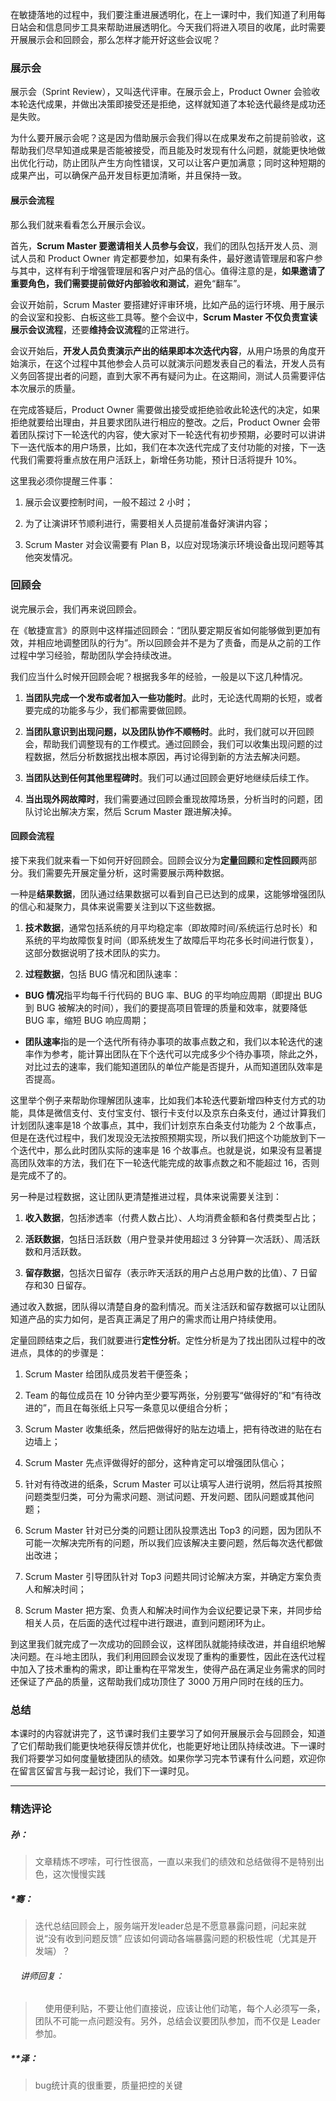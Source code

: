 <p data-nodeid="1729">在敏捷落地的过程中，我们要注重进展透明化，在上一课时中，我们知道了利用每日站会和信息同步工具来帮助进展透明化。今天我们将进入项目的收尾，此时需要开展展示会和回顾会，那么怎样才能开好这些会议呢？</p>
<h3 data-nodeid="1730">展示会</h3>
<p data-nodeid="1731">展示会（Sprint  Review），又叫迭代评审。在展示会上，Product Owner 会验收本轮迭代成果，并做出决策即接受还是拒绝，这样就知道了本轮迭代最终是成功还是失败。</p>
<p data-nodeid="1732">为什么要开展示会呢？这是因为借助展示会我们得以在成果发布之前提前验收，这帮助我们尽早知道成果是否能被接受，而且能及时发现有什么问题，就能更快地做出优化行动，防止团队产生方向性错误，又可以让客户更加满意；同时这种短期的成果产出，可以确保产品开发目标更加清晰，并且保持一致。</p>
<h4 data-nodeid="1733">展示会流程</h4>
<p data-nodeid="1734">那么我们就来看看怎么开展示会议。</p>
<p data-nodeid="1735" class="">首先，<strong data-nodeid="1824">Scrum Master 要邀请相关人员参与会议</strong>，我们的团队包括开发人员、测试人员和 Product Owner 肯定都要参加，如果有条件，最好邀请管理层和客户参与其中，这样有利于增强管理层和客户对产品的信心。值得注意的是，<strong data-nodeid="1825">如果邀请了重要角色，我们需要提前做好内部验收和测试</strong>，避免“翻车”。</p>
<p data-nodeid="1736">会议开始前，Scrum  Master 要搭建好评审环境，比如产品的运行环境、用于展示的会议室和投影、白板这些工具等。整个会议中，<strong data-nodeid="1840">Scrum Master <strong data-nodeid="1839">不仅</strong>负责宣读展示会议流程</strong>，还要<strong data-nodeid="1841">维持会议流程</strong>的正常进行。</p>
<p data-nodeid="1737">会议开始后，<strong data-nodeid="1847">开发人员负责演示产出的结果即本次迭代内容</strong>，从用户场景的角度开始演示，在这个过程中其他参会人员可以就演示问题发表自己的看法，开发人员有义务回答提出者的问题，直到大家不再有疑问为止。在这期间，测试人员需要评估本次展示的质量。</p>
<p data-nodeid="1738">在完成答疑后，Product Owner 需要做出接受或拒绝验收此轮迭代的决定，如果拒绝就要给出理由，并且要求团队进行相应的整改。之后，Product Owner 会带着团队探讨下一轮迭代的内容，使大家对下一轮迭代有初步预期，必要时可以讲讲下一迭代版本的用户场景，比如，我们在本次迭代完成了支付功能的对接，下一迭代我们需要将重点放在用户活跃上，新增任务功能，预计日活将提升 10%。</p>
<p data-nodeid="1739">这里我必须你提醒三件事：</p>
<ol data-nodeid="1740">
<li data-nodeid="1741">
<p data-nodeid="1742">展示会议要控制时间，一般不超过 2 小时；</p>
</li>
<li data-nodeid="1743">
<p data-nodeid="1744">为了让演讲环节顺利进行，需要相关人员提前准备好演讲内容；</p>
</li>
<li data-nodeid="1745">
<p data-nodeid="1746">Scrum  Master 对会议需要有 Plan B，以应对现场演示环境设备出现问题等其他突发情况。</p>
</li>
</ol>
<h3 data-nodeid="1747">回顾会</h3>
<p data-nodeid="1748">说完展示会，我们再来说回顾会。</p>
<p data-nodeid="2828" class="">在《敏捷宣言》的原则中这样描述回顾会：“团队要定期反省如何能够做到更加有效，并相应地调整团队的⾏为”。所以回顾会并不是为了责备，而是从之前的工作过程中学习经验，帮助团队学会持续改进。</p>

<p data-nodeid="1750">我们应当什么时候开回顾会呢？根据我多年的经验，一般是以下这几种情况。</p>
<ol data-nodeid="1751">
<li data-nodeid="1752">
<p data-nodeid="1753"><strong data-nodeid="1861">当团队完成⼀个发布或者加⼊⼀些功能时</strong>。此时，无论迭代周期的长短，或者要完成的功能多与少，我们都需要做回顾。</p>
</li>
<li data-nodeid="1754">
<p data-nodeid="1755"><strong data-nodeid="1866">当团队意识到出现问题，以及团队协作不顺畅时</strong>。此时，我们就可以开回顾会，帮助我们调整现有的工作模式。通过回顾会，我们可以收集出现问题的过程数据，然后分析数据找出根本原因，再讨论得到新的方法去解决问题。</p>
</li>
<li data-nodeid="1756">
<p data-nodeid="1757"><strong data-nodeid="1871">当团队达到任何其他里程碑时</strong>。我们可以通过回顾会更好地继续后续工作。</p>
</li>
<li data-nodeid="1758">
<p data-nodeid="1759"><strong data-nodeid="1876">当出现外网故障时</strong>，我们需要通过回顾会重现故障场景，分析当时的问题，团队讨论出解决方案，然后 Scrum Master 跟进解决掉。</p>
</li>
</ol>
<h4 data-nodeid="1760">回顾会流程</h4>
<p data-nodeid="1761">接下来我们就来看一下如何开好回顾会。回顾会议分为<strong data-nodeid="1887">定量回顾</strong>和<strong data-nodeid="1888">定性回顾</strong>两部分。我们需要先开展定量分析，这时需要展示两种数据。</p>
<p data-nodeid="1762">一种是<strong data-nodeid="1894">结果数据</strong>，团队通过结果数据可以看到自己已达到的成果，这能够增强团队的信心和凝聚力，具体来说需要关注到以下这些数据。</p>
<ol data-nodeid="1763">
<li data-nodeid="1764">
<p data-nodeid="1765"><strong data-nodeid="1899">技术数据</strong>，通常包括系统的月平均稳定率（即故障时间/系统运行总时长）和系统的平均故障恢复时间（即系统发生了故障后平均花多长时间进行恢复），这部分数据说明了技术团队的实力。</p>
</li>
<li data-nodeid="1766">
<p data-nodeid="1767"><strong data-nodeid="1904">过程数据</strong>，包括 BUG 情况和团队速率：</p>
</li>
</ol>
<ul data-nodeid="1768">
<li data-nodeid="1769">
<p data-nodeid="1770"><strong data-nodeid="1909">BUG 情况</strong>指平均每千行代码的 BUG 率、BUG 的平均响应周期（即提出 BUG 到 BUG 被解决的时间），我们的要提高项目管理的质量和效率，就要降低 BUG 率，缩短 BUG 响应周期；</p>
</li>
<li data-nodeid="1771">
<p data-nodeid="1772"><strong data-nodeid="1914">团队速率</strong>指的是一个迭代所有待办事项的故事点数之和，我们以本轮迭代的速率作为参考，能计算出团队在下个迭代可以完成多少个待办事项，除此之外，对比过去的速率，我们能知道团队的单位产能是否提升，从而知道团队效率是否提高。</p>
</li>
</ul>
<p data-nodeid="1773">这里举个例子来帮助你理解团队速率，比如我们本轮迭代要新增四种支付方式的功能，具体是微信支付、支付宝支付、银行卡支付以及京东白条支付，通过计算我们计划团队速率是18 个故事点，其中，我们计划京东白条支付功能为 2 个故事点，但是在迭代过程中，我们发现没无法按照预期实现，所以我们把这个功能放到下一个迭代中，那么此时团队实际的速率是 16 个故事点。也就是说，如果没有显著提高团队效率的方法，我们在下一轮迭代能完成的故事点数之和不能超过 16，否则是完成不了的。</p>
<p data-nodeid="1774">另一种是过程数据，这让团队更清楚推进过程，具体来说需要关注到：</p>
<ol data-nodeid="1775">
<li data-nodeid="1776">
<p data-nodeid="1777"><strong data-nodeid="1921">收入数据</strong>，包括渗透率（付费人数占比）、人均消费金额和各付费类型占比；</p>
</li>
<li data-nodeid="1778">
<p data-nodeid="1779"><strong data-nodeid="1926">活跃数据</strong>，包括日活跃数（用户登录并使用超过 3 分钟算一次活跃）、周活跃数和月活跃数。</p>
</li>
<li data-nodeid="1780">
<p data-nodeid="1781"><strong data-nodeid="1931">留存数据</strong>，包括次日留存（表示昨天活跃的用户占总用户数的比值）、7 日留存和30 日留存。</p>
</li>
</ol>
<p data-nodeid="1782">通过收入数据，团队得以清楚自身的盈利情况。而关注活跃和留存数据可以让团队知道产品的实力如何，是否真正满足了用户的需求而让用户持续使用。</p>
<p data-nodeid="1783">定量回顾结束之后，我们就要进行<strong data-nodeid="1938">定性分析</strong>。定性分析是为了找出团队过程中的改进点，具体的的步骤是：</p>
<ol data-nodeid="1784">
<li data-nodeid="1785">
<p data-nodeid="1786">Scrum Master 给团队成员发若干便签条；</p>
</li>
<li data-nodeid="1787">
<p data-nodeid="1788">Team 的每位成员在 10 分钟内至少要写两张，分别要写“做得好的”和“有待改进的”，而且在每张纸上只写一条意见以便组合分析；</p>
</li>
<li data-nodeid="1789">
<p data-nodeid="1790">Scrum  Master 收集纸条，然后把做得好的贴左边墙上，把有待改进的贴在右边墙上；</p>
</li>
<li data-nodeid="1791">
<p data-nodeid="1792">Scrum Master 先点评做得好的部分，这种肯定可以增强团队信心；</p>
</li>
<li data-nodeid="1793">
<p data-nodeid="1794">针对有待改进的纸条，Scrum Master 可以让填写人进行说明，然后将其按照问题类型归类，可分为需求问题、测试问题、开发问题、团队问题或其他问题；</p>
</li>
<li data-nodeid="1795">
<p data-nodeid="1796">Scrum Master 针对已分类的问题让团队投票选出 Top3 的问题，因为团队不可能一次解决完所有的问题，所以我们应该解决主要问题，然后每次迭代都做出改进；</p>
</li>
<li data-nodeid="1797">
<p data-nodeid="1798">Scrum Master 引导团队针对 Top3 问题共同讨论解决方案，并确定方案负责人和解决时间；</p>
</li>
<li data-nodeid="1799">
<p data-nodeid="1800">Scrum Master 把方案、负责人和解决时间作为会议纪要记录下来，并同步给相关人员，在后面的迭代过程中进行跟进，直到问题闭环为止。</p>
</li>
</ol>
<p data-nodeid="1801">到这里我们就完成了一次成功的回顾会议，这样团队就能持续改进，并自组织地解决问题。在斗地主团队，我们利用回顾会议发现了重构的重要性，因此在迭代过程中加入了技术重构的需求，即让重构在平常发生，使得产品在满足业务需求的同时还保证了产品的质量，这帮助我们成功顶住了 3000 万用户同时在线的压力。</p>
<h3 data-nodeid="1802">总结</h3>
<p data-nodeid="1803">本课时的内容就讲完了，这节课时我们主要学习了如何开展展示会与回顾会，知道了它们帮助我们能更快地获得反馈并优化，也能更好地让团队持续改进。下一课时我们将要学习如何度量敏捷团队的绩效。如果你学习完本节课有什么问题，欢迎你在留言区留言与我一起讨论，我们下一课时见。</p>

---

### 精选评论

##### 孙：
> 文章精炼不啰嗦，可行性很高，一直以来我们的绩效和总结做得不是特别出色，这次慢慢实践

##### *骞：
> 迭代总结回顾会上，服务端开发leader总是不愿意暴露问题，问起来就说“没有收到问题反馈” 应该如何调动各端暴露问题的积极性呢（尤其是开发端）？

 ###### &nbsp;&nbsp;&nbsp; 讲师回复：
> &nbsp;&nbsp;&nbsp; 使用便利贴，不要让他们直接说，应该让他们动笔，每个人必须写一条，团队不可能一点问题没有。另外，总结会议要团队参加，而不仅是 Leader 参加。

##### **泽：
> bug统计真的很重要，质量把控的关键

